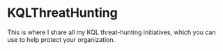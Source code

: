 # KQLThreatHunting

This is where I share all my KQL threat-hunting initiatives, which you can use to help protect your organization.
